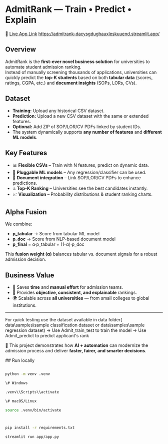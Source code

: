 # AdmitRank — Train • Predict • Explain

📌 [Live App Link](#)  https://admitrank-dacysgdughauxleskuuend.streamlit.app/
## Overview
AdmitRank is the **first-ever novel business solution** for universities to automate student admission ranking.  
Instead of manually screening thousands of applications, universities can quickly predict the **top-K students** based on both **tabular data** (scores, ratings, CGPA, etc.) and **document insights** (SOPs, LORs, CVs).

## Dataset
- **Training:** Upload any historical CSV dataset.  
- **Prediction:** Upload a new CSV dataset with the same or extended features.  
- **Optional:** Add ZIP of SOP/LOR/CV PDFs linked by student IDs.  
- The system dynamically supports **any number of features** and **different ML models**.

## Key Features
- 📊 **Flexible CSVs** – Train with N features, predict on dynamic data.  
- 🤖 **Pluggable ML models** – Any regression/classifier can be used.  
- 📑 **Document integration** – Link SOP/LOR/CV PDFs to enhance predictions.  
- 🔝 **Top-K Ranking** – Universities see the best candidates instantly.  
- 📈 **Visualization** – Probability distributions & student ranking charts.  

## Alpha Fusion
We combine:
- **p_tabular** → Score from tabular ML model  
- **p_doc** → Score from NLP-based document model  
- **p_final** = α·p_tabular + (1-α)·p_doc  

This **fusion weight (α)** balances tabular vs. document signals for a robust admission decision.

## Business Value 
- 🚀 Saves **time** and **manual effort** for admission teams.  
- 🎯 Provides **objective, consistent, and explainable** rankings.  
- 🌍 Scalable across **all universities** — from small colleges to global institutions.  

---

For quick testing use the dataset available in data folder( data\samples\sample classification dataset or  data\samples\sample regression dataset) 
     -> Use Admit_train_test to train the model 
     -> Use Admit_predict to predict applicant's rank


🔗 This project demonstrates how **AI + automation** can modernize the admission process and deliver **faster, fairer, and smarter decisions**.



\## Run locally



```bash

python -m venv .venv

\# Windows

.venv\\Scripts\\activate

\# macOS/Linux

source .venv/bin/activate



pip install -r requirements.txt

streamlit run app/app.py



